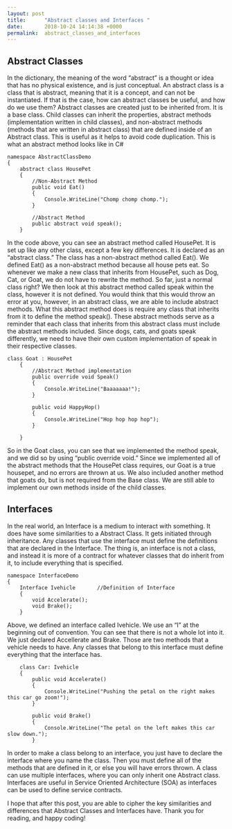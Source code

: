 ```yaml
---
layout: post
title:      "Abstract classes and Interfaces "
date:       2018-10-24 14:14:38 +0000
permalink:  abstract_classes_and_interfaces
---
```



## Abstract Classes

In the dictionary, the meaning of the word “abstract” is a thought or idea that has no physical existence, and is just conceptual. An abstract class is a class that is abstract, meaning that it is a concept, and can not be instantiated. If that is the case, how can abstract classes be useful, and how do we use them?
Abstract classes are created just to be inherited from. It is a base class. Child classes can inherit the properties, abstract methods (implementation written in child classes), and non-abstract methods (methods that are written in abstract class) that are defined inside of an Abstract class. This is useful as it helps to avoid code duplication. 
This is what an abstract method looks like in C#

```
namespace AbstractClassDemo
{
    abstract class HousePet
    {
        //Non-Abstract Method   
        public void Eat()
        {
            Console.WriteLine("Chomp chomp chomp.");
        }

        //Abstract Method   
        public abstract void speak();
    }
```

In the code above, you can see an abstract method called HousePet. It is set up like any other class, except a few key differences. It is declared as an “abstract class.” The class has a non-abstract method called Eat(). We defined Eat() as a non-abstract method because all house pets eat. So whenever we make a new class that inherits from HousePet, such as Dog, Cat, or Goat, we do not have to rewrite the method. So far, just a normal class right? 
We then look at this abstract method called speak within the class, however it is not defined. You would think that this would throw an error at you, however, in an abstract class, we are able to include abstract methods. What this abstract method does is require any class that inherits from it to define the method speak(). These abstract methods serve as a reminder that each class that inherits from this abstract class must include the abstract methods included. Since dogs, cats, and goats speak differently, we need to have their own custom implementation of speak in their respective classes. 

```
class Goat : HousePet
    {
        //Abstract Method implementation
        public override void Speak()
        {
            Console.WriteLine("Baaaaaaa!");
        }

        public void HappyHop()
        {
            Console.WriteLine("Hop hop hop hop");
        }

    }
```

So in the Goat class, you can see that we implemented the method speak, and we did so by using “public override void.” Since we implemented all of the abstract methods that the HousePet class requires, our Goat is a true housepet, and no errors are thrown at us. We also included another method that goats do, but is not required from the Base class. We are still able to implement our own methods inside of the child classes. 

## Interfaces

In the real world, an Interface is a medium to interact with something. It does have some similarities to a Abstract Class. It gets initiated through inheritance. Any classes that use the interface must define the definitions that are declared in the Interface. The thing is, an interface is not a class, and instead it is more of a contract for whatever classes that do inherit from it, to include everything that is specified. 

```
namespace InterfaceDemo
{
    Interface Ivehicle       //Definition of Interface    
    {
        void Accelerate();
        void Brake();
    }
```

Above, we defined an interface called Ivehicle. We use an “I” at the beginning out of convention. You can see that there is not a whole lot into it. We just declared Accellerate and Brake. Those are two methods that a vehicle needs to have. Any classes that belong to this interface must define everything that the interface has. 

```
    class Car: Ivehicle
    {
        public void Accelerate()
        {
            Console.WriteLine("Pushing the petal on the right makes this car go zoom!");
        }

        public void Brake()
        {
            Console.WriteLine("The petal on the left makes this car slow down.");
        }
```

In order to make a class belong to an interface, you just have to declare the interface where you name the class. Then you must define all of the methods that are defined in it, or else you will have errors thrown. A class can use multiple interfaces, where you can only inherit one Abstract class. 
Interfaces are useful in Service Oriented Architecture (SOA) as interfaces can be used to define service contracts. 

I hope that after this post, you are able to cipher the key similarities and differences that Abstract Classes and Interfaces have. Thank you for reading, and happy coding!



